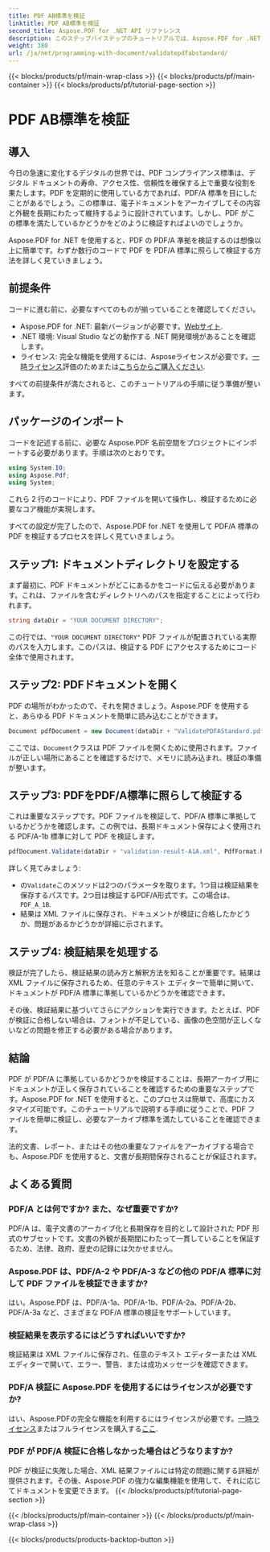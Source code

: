 ```yaml
---
title: PDF AB標準を検証
linktitle: PDF AB標準を検証
second_title: Aspose.PDF for .NET API リファレンス
description: このステップバイステップのチュートリアルでは、Aspose.PDF for .NET を使用して PDF/A-1b 標準の PDF を検証する方法を学習します。長期アーカイブのコンプライアンスを確保します。
weight: 380
url: /ja/net/programming-with-document/validatepdfabstandard/
---
```


{{< blocks/products/pf/main-wrap-class >}}
{{< blocks/products/pf/main-container >}}
{{< blocks/products/pf/tutorial-page-section >}}

# PDF AB標準を検証

## 導入

今日の急速に変化するデジタルの世界では、PDF コンプライアンス標準は、デジタル ドキュメントの寿命、アクセス性、信頼性を確保する上で重要な役割を果たします。PDF を定期的に使用している方であれば、PDF/A 標準を目にしたことがあるでしょう。この標準は、電子ドキュメントをアーカイブしてその内容と外観を長期にわたって維持するように設計されています。しかし、PDF がこの標準を満たしているかどうかをどのように検証すればよいのでしょうか。

Aspose.PDF for .NET を使用すると、PDF の PDF/A 準拠を検証するのは想像以上に簡単です。わずか数行のコードで PDF を PDF/A 標準に照らして検証する方法を詳しく見ていきましょう。 


## 前提条件

コードに進む前に、必要なすべてのものが揃っていることを確認してください。

-  Aspose.PDF for .NET: 最新バージョンが必要です。[Webサイト](https://releases.aspose.com/pdf/net/).
- .NET 環境: Visual Studio などの動作する .NET 開発環境があることを確認します。
- ライセンス: 完全な機能を使用するには、Asposeライセンスが必要です。[一時ライセンス](https://purchase.aspose.com/temporary-license/)評価のためまたは[こちらからご購入ください](https://purchase.aspose.com/buy).

すべての前提条件が満たされると、このチュートリアルの手順に従う準備が整います。

## パッケージのインポート

コードを記述する前に、必要な Aspose.PDF 名前空間をプロジェクトにインポートする必要があります。手順は次のとおりです。

```csharp
using System.IO;
using Aspose.Pdf;
using System;
```

これら 2 行のコードにより、PDF ファイルを開いて操作し、検証するために必要なコア機能が実現します。

すべての設定が完了したので、Aspose.PDF for .NET を使用して PDF/A 標準の PDF を検証するプロセスを詳しく見ていきましょう。

## ステップ1: ドキュメントディレクトリを設定する

まず最初に、PDF ドキュメントがどこにあるかをコードに伝える必要があります。これは、ファイルを含むディレクトリへのパスを指定することによって行われます。

```csharp
string dataDir = "YOUR DOCUMENT DIRECTORY";
```

この行では、`"YOUR DOCUMENT DIRECTORY"` PDF ファイルが配置されている実際のパスを入力します。このパスは、検証する PDF にアクセスするためにコード全体で使用されます。

## ステップ2: PDFドキュメントを開く

PDF の場所がわかったので、それを開きましょう。Aspose.PDF を使用すると、あらゆる PDF ドキュメントを簡単に読み込むことができます。

```csharp
Document pdfDocument = new Document(dataDir + "ValidatePDFAStandard.pdf");
```

ここでは、`Document`クラスは PDF ファイルを開くために使用されます。ファイルが正しい場所にあることを確認するだけで、メモリに読み込まれ、検証の準備が整います。

## ステップ3: PDFをPDF/A標準に照らして検証する

これは重要なステップです。PDF ファイルを検証して、PDF/A 標準に準拠しているかどうかを確認します。この例では、長期ドキュメント保存によく使用される PDF/A-1b 標準に対して PDF を検証します。

```csharp
pdfDocument.Validate(dataDir + "validation-result-A1A.xml", PdfFormat.PDF_A_1B);
```

詳しく見てみましょう:
- の`Validate`このメソッドは2つのパラメータを取ります。1つ目は検証結果を保存するパスです。2つ目は検証するPDF/A形式です。この場合は、`PDF_A_1B`.
- 結果は XML ファイルに保存され、ドキュメントが検証に合格したかどうか、問題があるかどうかが詳細に示されます。

## ステップ4: 検証結果を処理する

検証が完了したら、検証結果の読み方と解釈方法を知ることが重要です。結果は XML ファイルに保存されるため、任意のテキスト エディターで簡単に開いて、ドキュメントが PDF/A 標準に準拠しているかどうかを確認できます。

その後、検証結果に基づいてさらにアクションを実行できます。たとえば、PDF が検証に合格しない場合は、フォントが不足している、画像の色空間が正しくないなどの問題を修正する必要がある場合があります。

## 結論

PDF が PDF/A に準拠しているかどうかを検証することは、長期アーカイブ用にドキュメントが正しく保存されていることを確認するための重要なステップです。Aspose.PDF for .NET を使用すると、このプロセスは簡単で、高度にカスタマイズ可能です。このチュートリアルで説明する手順に従うことで、PDF ファイルを簡単に検証し、必要なアーカイブ標準を満たしていることを確認できます。

法的文書、レポート、またはその他の重要なファイルをアーカイブする場合でも、Aspose.PDF を使用すると、文書が長期間保存されることが保証されます。

## よくある質問

### PDF/A とは何ですか? また、なぜ重要ですか?
PDF/A は、電子文書のアーカイブ化と長期保存を目的として設計された PDF 形式のサブセットです。文書の外観が長期間にわたって一貫していることを保証するため、法律、政府、歴史の記録には欠かせません。

### Aspose.PDF は、PDF/A-2 や PDF/A-3 などの他の PDF/A 標準に対して PDF ファイルを検証できますか?
はい。Aspose.PDF は、PDF/A-1a、PDF/A-1b、PDF/A-2a、PDF/A-2b、PDF/A-3a など、さまざまな PDF/A 標準の検証をサポートしています。

### 検証結果を表示するにはどうすればいいですか?
検証結果は XML ファイルに保存され、任意のテキスト エディターまたは XML エディターで開いて、エラー、警告、または成功メッセージを確認できます。

### PDF/A 検証に Aspose.PDF を使用するにはライセンスが必要ですか?
はい、Aspose.PDFの完全な機能を利用するにはライセンスが必要です。[一時ライセンス](https://purchase.aspose.com/temporary-license/)またはフルライセンスを購入する[ここ](https://purchase.aspose.com/buy).

### PDF が PDF/A 検証に合格しなかった場合はどうなりますか?
PDF が検証に失敗した場合、XML 結果ファイルには特定の問題に関する詳細が提供されます。その後、Aspose.PDF の強力な編集機能を使用して、それに応じてドキュメントを変更できます。
{{< /blocks/products/pf/tutorial-page-section >}}

{{< /blocks/products/pf/main-container >}}
{{< /blocks/products/pf/main-wrap-class >}}

{{< blocks/products/products-backtop-button >}}
